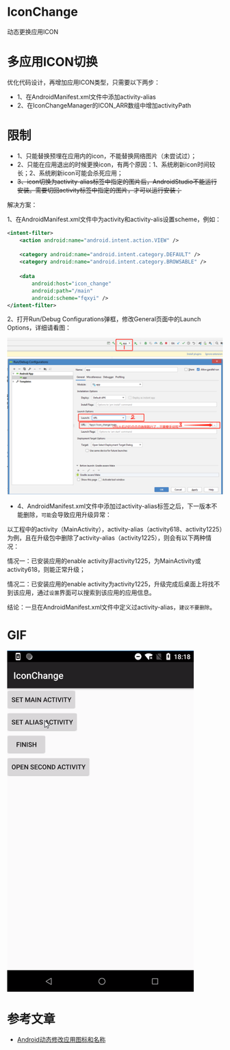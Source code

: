 # IconChange

动态更换应用ICON

# 多应用ICON切换

优化代码设计，再增加应用ICON类型，只需要以下两步：

- 1、在AndroidManifest.xml文件中添加activity-alias
- 2、在IconChangeManager的ICON_ARR数组中增加activityPath

# 限制

- 1、只能替换预埋在应用内的icon，不能替换网络图片（未尝试过）；
- 2、只能在应用退出的时候更换icon，有两个原因：1、系统刷新icon时间较长；2、系统刷新icon可能会杀死应用；
- ~~3、icon切换为activity-alias标签中指定的图片后，AndroidStudio不能运行安装。需要切回activity标签中指定的图片，才可以运行安装；~~

解决方案：

1、在AndroidManifest.xml文件中为activity和activity-alis设置scheme，例如：

```xml
<intent-filter>
    <action android:name="android.intent.action.VIEW" />

    <category android:name="android.intent.category.DEFAULT" />
    <category android:name="android.intent.category.BROWSABLE" />

    <data
        android:host="icon_change"
        android:path="/main"
        android:scheme="fqxyi" />
</intent-filter>
```

2、打开Run/Debug Configurations弹框，修改General页面中的Launch Options，详细请看图：

![限制3](限制3.png)

- 4、AndroidManifest.xml文件中添加过activity-alias标签之后，下一版本不能删除，`可能`会导致应用升级异常：

以工程中的activity（MainActivity），activity-alias（activity618、activity1225）为例，且在升级包中删除了activity-alias（activity1225），则会有以下两种情况：

情况一：已安装应用的enable activity非activity1225，为MainActivity或activity618，则能正常升级；

情况二：已安装应用的enable activity为activity1225，升级完成后桌面上将找不到该应用，通过`设置`界面可以搜索到该应用的应用信息。

结论：一旦在AndroidManifest.xml文件中定义过activity-alias，`建议不要删除`。

# GIF

![iconchange](iconchange.gif)

# 参考文章

- [Android动态修改应用图标和名称](https://juejin.im/post/5c36f2226fb9a049b7809170)